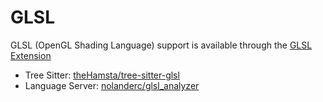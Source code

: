# GLSL

GLSL (OpenGL Shading Language) support is available through the [GLSL Extension](https://github.com/khulnasoft/editsync/tree/main/extensions/glsl/)

- Tree Sitter: [theHamsta/tree-sitter-glsl](https://github.com/theHamsta/tree-sitter-glsl)
- Language Server: [nolanderc/glsl_analyzer](https://github.com/nolanderc/glsl_analyzer)
